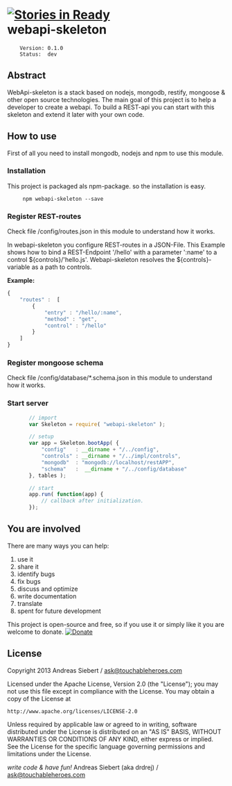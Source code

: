 [![Stories in Ready](https://badge.waffle.io/drdrej/webapi-skeleton.png?label=ready)](https://waffle.io/drdrej/webapi-skeleton)  
webapi-skeleton
========================

        Version: 0.1.0
        Status:  dev


## Abstract

WebApi-skeleton is a stack based on nodejs, mongodb, restify, mongoose &amp; other open source technologies.
The main goal of this project is to help a developer to create a webapi. To build a REST-api you can start with this
skeleton and extend it later with your own code.


## How to use

First of all you need to install mongodb, nodejs and npm to use this module.

### Installation
This project is packaged als npm-package. so the installation is easy.

```
     npm webapi-skeleton --save
```

### Register REST-routes
Check file /config/routes.json in this module to understand how it works.

In webapi-skeleton you configure REST-routes in a JSON-File.
This Example shows how to bind a REST-Endpoint '/hello' with a parameter ':name' to a control ${controls}/'hello.js'.
Webapi-skeleton resolves the ${controls}-variable as a path to controls.

**Example:**
```javascript
{
    "routes" :  [
        {
            "entry" : "/hello/:name",
            "method" : "get",
            "control" : "/hello"
        }
    ]
}
```



### Register mongoose schema
Check file /config/database/*.schema.json in this module to understand how it works.


### Start server
```JavaScript
       // import
       var Skeleton = require( "webapi-skeleton" );

       // setup
       var app = Skeleton.bootApp( {
           "config"   : __dirname + "/../config",
           "controls" : __dirname + "/../impl/controls",
           "mongodb"  : "mongodb://localhost/restAPP",
           "schema"   :  __dirname + "/../config/database"
       }, tables );

       // start
       app.run( function(app) {
           // callback after initialization.
       });
```


## You are involved

There are many ways you can help:

1.  use it
2.  share it
3.  identify bugs
4.  fix bugs
5.  discuss and optimize
6.  write documentation
7.  translate
8.  spent for future development

This project is open-source and free, so if you use it or simply like it you are welcome to donate.
[![Donate](https://www.paypalobjects.com/en_US/i/btn/btn_donateCC_LG.gif)](https://www.paypal.com/cgi-bin/webscr?cmd=_s-xclick&hosted_button_id=D7GL3MAY2KYLG)


## License
Copyright 2013 Andreas Siebert / ask@touchableheroes.com

Licensed under the Apache License, Version 2.0 (the "License");
you may not use this file except in compliance with the License.
You may obtain a copy of the License at

    http://www.apache.org/licenses/LICENSE-2.0

Unless required by applicable law or agreed to in writing, software
distributed under the License is distributed on an "AS IS" BASIS,
WITHOUT WARRANTIES OR CONDITIONS OF ANY KIND, either express or implied.
See the License for the specific language governing permissions and
limitations under the License.


*write code &amp; have fun!*
Andreas Siebert (aka drdrej) / ask@touchableheroes.com